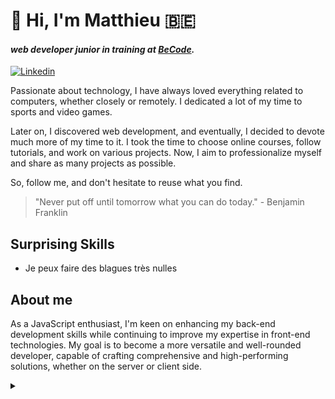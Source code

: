 # :wave: Hi, I'm Matthieu 🇧🇪
#### _web developer junior in training at [BeCode](https://becode.org/fr/)._

[![Linkedin](https://img.shields.io/badge/linkedin--lightgrey?style=social&logo=linkedin)](https://www.linkedin.com/in/matthieugravy/)


Passionate about technology, I have always loved everything related to computers, whether closely or remotely. I dedicated a lot of my time to sports and video games.

Later on, I discovered web development, and eventually, I decided to devote much more of my time to it. I took the time to choose online courses, follow tutorials, and work on various projects. Now, I aim to professionalize myself and share as many projects as possible.

So, follow me, and don't hesitate to reuse what you find.

> "Never put off until tomorrow what you can do today." - Benjamin Franklin

## Surprising Skills
- Je peux faire des blagues très nulles

## About me
As a JavaScript enthusiast, I'm keen on enhancing my back-end development skills while continuing to improve my expertise in front-end technologies. My goal is to become a more versatile and well-rounded developer, capable of crafting comprehensive and high-performing solutions, whether on the server or client side.

<details>
  <summary><h2></h2>
  </summary>
<h3>Languages ​​/ Frameworks</h3>  
<img height="20px" src="https://wallpapercave.com/wp/wp5191399.jpg" alt="JS" title="JS"/>&nbsp;&nbsp;
<img height="20px" src="https://1000marcas.net/wp-content/uploads/2021/06/Sass-Logo-500x313.png" alt="sass" title="sass"/>&nbsp;&nbsp;
<img height="20px" src="https://i0.wp.com/se-tomo.com/wp/wp-content/uploads/2018/10/Vue.png?resize=1280%2C720&ssl=1" alt="vueJS" title="vueJS"/>&nbsp;&nbsp;
<img height="20px" src="https://i0.wp.com/innovationyourself.com/wp-content/uploads/2020/08/nodejs-logo.png?resize=752%2C440&ssl=1" alt="nodeJS" title="nodeJS"/>&nbsp;&nbsp;

  <h2>Tools</h2>
<img height="20px" src="http://www.boylesoftware.com/blog/wp-content/uploads/2016/04/400x164_npm_logo.jpg" alt="npm" title="npm"/>&nbsp;&nbsp;
<img height="20px" src="https://miro.medium.com/v2/format:webp/1*gdoQ1_5OID90wf1eLTFvWw.png" alt="webpack" title="webpack"/>&nbsp;&nbsp;
<img height="20px" src="https://images.ctfassets.net/3prze68gbwl1/asset-17suaysk1qa1i0a/46ad962cd15f56f4d000001e74f4eeb9/Babel-Javascript-compiler.png" alt="babel" title="babel"/>&nbsp;&nbsp;
<img height="20px" src="https://miro.medium.com/v2/resize:fit:720/format:webp/1*XP-mZOrIqX7OsFInN2ngRQ.png" alt="express" title="express"/>&nbsp;&nbsp;
<img height="20px" src="https://1000marcas.net/wp-content/uploads/2021/06/Git-Logo-500x313.png" alt="git" title="git"/>&nbsp;&nbsp;

<h3>Environment </h3>
<img height="20px" src="https://p1.hiclipart.com/preview/354/761/130/visual-studio-code-icon-redesign-for-macos-vscode-blue-and-white-logo-png-clipart.jpg" alt="vscode" title="vscode"/>&nbsp;&nbsp;
<img height="20px" src="https://maisgeek.com/wp-content/uploads/2020/10/img_5aecaa880ad8d.pagespeed.ce_.r-PeXl_qVa.png" alt="ubuntu" title="ubuntu"/>&nbsp;&nbsp;
</details>
                                                                   


